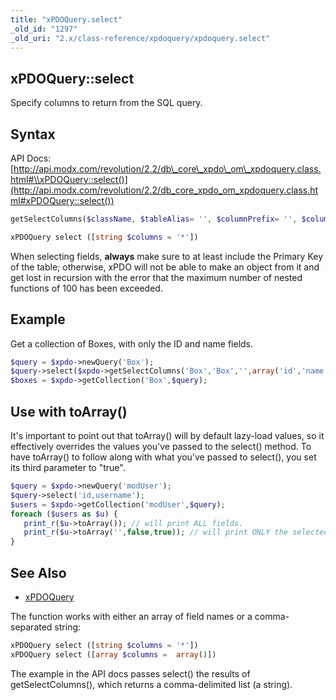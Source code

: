 ```yaml
---
title: "xPDOQuery.select"
_old_id: "1297"
_old_uri: "2.x/class-reference/xpdoquery/xpdoquery.select"
---
```


## xPDOQuery::select

 Specify columns to return from the SQL query.

## Syntax

 API Docs: [http://api.modx.com/revolution/2.2/db\_core\_xpdo\_om\_xpdoquery.class.html#\\xPDOQuery::select()](http://api.modx.com/revolution/2.2/db_core_xpdo_om_xpdoquery.class.html#xPDOQuery::select())

 ``` php 
getSelectColumns($className, $tableAlias= '', $columnPrefix= '', $columns= array (), $exclude= false)
```

 ``` php 
xPDOQuery select ([string $columns = '*'])
```

 When selecting fields, **always** make sure to at least include the Primary Key of the table; otherwise, xPDO will not be able to make an object from it and get lost in recursion with the error that the maximum number of nested functions of 100 has been exceeded. 

## Example

 Get a collection of Boxes, with only the ID and name fields.

 ``` php 
$query = $xpdo->newQuery('Box');
$query->select($xpdo->getSelectColumns('Box','Box','',array('id','name')));
$boxes = $xpdo->getCollection('Box',$query);
```

## Use with toArray()

 It's important to point out that toArray() will by default lazy-load values, so it effectively overrides the values you've passed to the select() method. To have toArray() to follow along with what you've passed to select(), you set its third parameter to "true".

 ``` php 
$query = $xpdo->newQuery('modUser');
$query->select('id,username');
$users = $xpdo->getCollection('modUser',$query);
foreach ($users as $u) {
    print_r($u->toArray()); // will print ALL fields.
    print_r($u->toArray('',false,true)); // will print ONLY the selected fields.
}
```

## See Also

- [xPDOQuery](xpdo/class-reference/xpdoquery "xPDOQuery")

The function works with either an array of field names or a comma-separated string:

 ``` php 
xPDOQuery select ([string $columns = '*'])
xPDOQuery select ([array $columns =  array()])
```

 The example in the API docs passes select() the results of getSelectColumns(), which returns a comma-delimited list (a string).